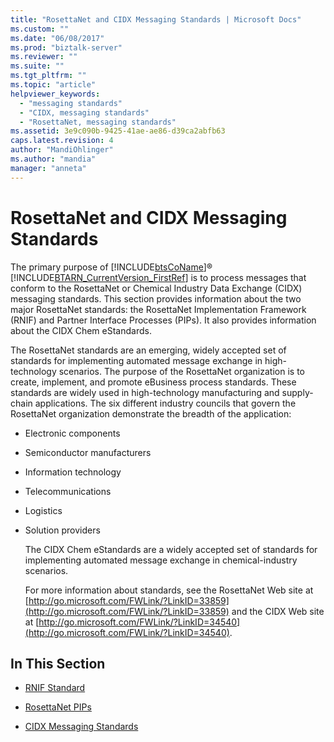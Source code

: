 ```yaml
---
title: "RosettaNet and CIDX Messaging Standards | Microsoft Docs"
ms.custom: ""
ms.date: "06/08/2017"
ms.prod: "biztalk-server"
ms.reviewer: ""
ms.suite: ""
ms.tgt_pltfrm: ""
ms.topic: "article"
helpviewer_keywords: 
  - "messaging standards"
  - "CIDX, messaging standards"
  - "RosettaNet, messaging standards"
ms.assetid: 3e9c090b-9425-41ae-ae86-d39ca2abfb63
caps.latest.revision: 4
author: "MandiOhlinger"
ms.author: "mandia"
manager: "anneta"
---
```

# RosettaNet and CIDX Messaging Standards
The primary purpose of [!INCLUDE[btsCoName](../../includes/btsconame-md.md)]® [!INCLUDE[BTARN_CurrentVersion_FirstRef](../../includes/btarn-currentversion-firstref-md.md)] is to process messages that conform to the RosettaNet or Chemical Industry Data Exchange (CIDX) messaging standards. This section provides information about the two major RosettaNet standards: the RosettaNet Implementation Framework (RNIF) and Partner Interface Processes (PIPs). It also provides information about the CIDX Chem eStandards.  
  
 The RosettaNet standards are an emerging, widely accepted set of standards for implementing automated message exchange in high-technology scenarios. The purpose of the RosettaNet organization is to create, implement, and promote eBusiness process standards. These standards are widely used in high-technology manufacturing and supply-chain applications. The six different industry councils that govern the RosettaNet organization demonstrate the breadth of the application:  
  
- Electronic components  
  
- Semiconductor manufacturers  
  
- Information technology  
  
- Telecommunications  
  
- Logistics  
  
- Solution providers  
  
  The CIDX Chem eStandards are a widely accepted set of standards for implementing automated message exchange in chemical-industry scenarios.  
  
  For more information about standards, see the RosettaNet Web site at [http://go.microsoft.com/FWLink/?LinkID=33859](http://go.microsoft.com/FWLink/?LinkID=33859) and the CIDX Web site at [http://go.microsoft.com/FWLink/?LinkID=34540](http://go.microsoft.com/FWLink/?LinkID=34540).  
  
## In This Section  
  
-   [RNIF Standard](../../adapters-and-accelerators/accelerator-rosettanet/rnif-standard.md)  
  
-   [RosettaNet PIPs](../../adapters-and-accelerators/accelerator-rosettanet/rosettanet-pips.md)  
  
-   [CIDX Messaging Standards](../../adapters-and-accelerators/accelerator-rosettanet/cidx-messaging-standards.md)